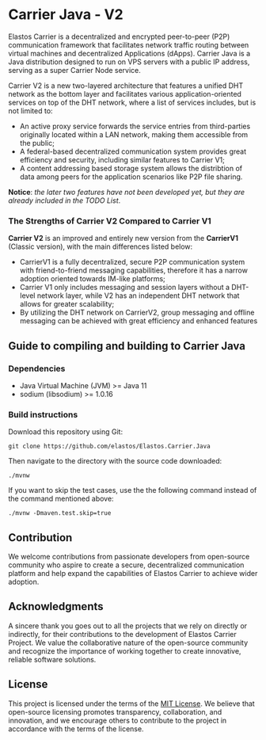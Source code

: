 # Carrier Java - V2

Elastos Carrier is a decentralized and encrypted peer-to-peer (P2P)  communication framework that facilitates network traffic routing between virtual machines and decentralized Applications (dApps).  Carrier Java is a Java distribution designed to run on VPS servers with a public IP address, serving as a super Carrier Node service.

Carrier V2 is a new two-layered architecture that features a unified DHT network as the bottom layer and facilitates various application-oriented services on top of the DHT network, where a list of services includes, but is not limited to:

- An active proxy service forwards the service entries from third-parties originally located within a LAN network, making them accessible from the public;
- A federal-based decentralized communication system provides great efficiency and security, including similar features to Carrier V1;
- A content addressing based storage system allows the distribtion of data among peers for the application scenarios like P2P file sharing.

**Notice**:  *the later two features have not been developed yet, but they are already included in the TODO List*.

### The Strengths of Carrier V2 Compared to Carrier V1

**Carrier V2** is an improved and entirely new version from the **CarrierV1** (Classic version), with the main differences listed below:

- CarrierV1 is a fully decentralized, secure P2P  communication system with friend-to-friend messaging capabilities, therefore it has a narrow adoption oriented towards IM-like platforms;
- Carrier V1 only includes messaging and session layers without a DHT-level network layer, while V2 has an independent DHT network that allows for greater scalability;
- By utilizing the DHT network on CarrierV2, group messaging and offline messaging can be achieved with great efficiency and enhanced features

## Guide to compiling and building to Carrier Java

### Dependencies

- Java Virtual Machine (JVM) >= Java 11
- sodium (libsodium) >= 1.0.16

### Build instructions

Download this repository using Git:

```shell
git clone https://github.com/elastos/Elastos.Carrier.Java
```

Then navigate to the directory with the source code downloaded:

```shell
./mvnw
```

If you want to skip the test cases, use the the following command instead of the command mentioned above:

```shell
./mvnw -Dmaven.test.skip=true 
```

## Contribution

We welcome contributions from passionate developers from open-source community who aspire to create a secure, decentralized communication platform and help expand the capabilities of Elastos Carrier to achieve wider adoption.

## Acknowledgments

A sincere thank you goes out to all the projects that we rely on directly or indirectly, for their contributions to the development of Elastos Carrier Project. We value the collaborative nature of the open-source community and recognize the importance of working together to create innovative, reliable software solutions.

## License

This project is licensed under the terms of the [MIT License](https://github.com/elastos/Elastos.Carrier.Java/blob/master/LICENSE). We believe that open-source licensing  promotes transparency, collaboration, and innovation, and we encourage others to contribute to the project in accordance with the terms of the license.
